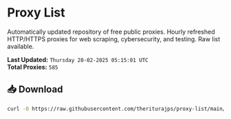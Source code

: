 # Proxy List

Automatically updated repository of free public proxies. Hourly refreshed HTTP/HTTPS proxies for web scraping, cybersecurity, and testing. Raw list available.

**Last Updated:** `Thursday 20-02-2025 05:15:01 UTC`  
**Total Proxies:** `585`

## 📥 Download
```bash
curl -O https://raw.githubusercontent.com/theriturajps/proxy-list/main/proxies.txt
